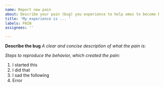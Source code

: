 ```yaml
---
name: Report new pain
about: Describe your pain (bug) you experience to help omos to become better at improving
title: 'My experience is ... '
labels: PAIN
assignees: ''

---
```


**Describe the bug**
_A clear and concise description of what the pain is:_

_Steps to reproduce the behavior, which created the pain:_
1. I started this
2. I did that
3. I sad the following
4. Error
